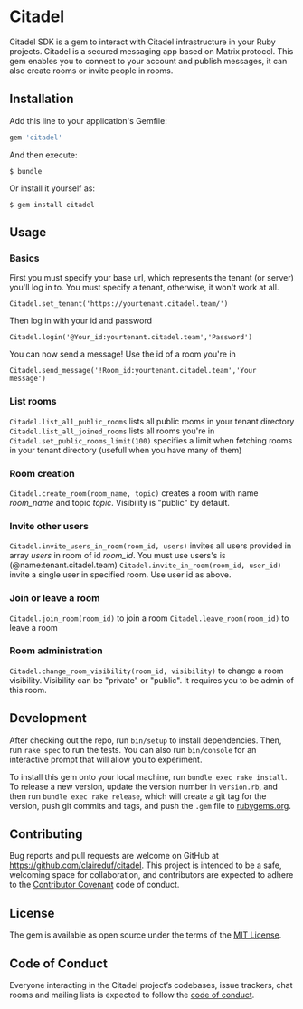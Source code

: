 # Citadel

Citadel SDK is a gem to interact with Citadel infrastructure in your Ruby projects.
Citadel is a secured messaging app based on Matrix protocol.
This gem enables you to connect to your account and publish messages, it can also create rooms or invite people in rooms.

## Installation

Add this line to your application's Gemfile:

```ruby
gem 'citadel'
```

And then execute:

    $ bundle

Or install it yourself as:

    $ gem install citadel

## Usage

### Basics

First you must specify your base url, which represents the tenant (or server) you'll log in to. You must specify a tenant, otherwise, it won't work at all.

```Citadel.set_tenant('https://yourtenant.citadel.team/')```

Then log in with your id and password

```Citadel.login('@Your_id:yourtenant.citadel.team','Password')```

You can now send a message! Use the id of a room you're in

```Citadel.send_message('!Room_id:yourtenant.citadel.team','Your message')```

### List rooms
```Citadel.list_all_public_rooms``` lists all public rooms in your tenant directory
```Citadel.list_all_joined_rooms``` lists all rooms you're in
```Citadel.set_public_rooms_limit(100)``` specifies a limit when fetching rooms in your tenant directory (usefull when you have many of them)

### Room creation
```Citadel.create_room(room_name, topic)``` creates a room with name *room_name* and topic *topic*. Visibility is "public" by default.

### Invite other users
```Citadel.invite_users_in_room(room_id, users)``` invites all users provided in array *users* in room of id *room_id*. You must use users's is (@name:tenant.citadel.team)
```Citadel.invite_in_room(room_id, user_id)``` invite a single user in specified room. Use user id as above.

### Join or leave a room
```Citadel.join_room(room_id)``` to join a room
```Citadel.leave_room(room_id)``` to leave a room

### Room administration
```Citadel.change_room_visibility(room_id, visibility)``` to change a room visibility. Visibility can be "private" or "public". It requires you to be admin of this room.

## Development

After checking out the repo, run `bin/setup` to install dependencies. Then, run `rake spec` to run the tests. You can also run `bin/console` for an interactive prompt that will allow you to experiment.

To install this gem onto your local machine, run `bundle exec rake install`. To release a new version, update the version number in `version.rb`, and then run `bundle exec rake release`, which will create a git tag for the version, push git commits and tags, and push the `.gem` file to [rubygems.org](https://rubygems.org).

## Contributing

Bug reports and pull requests are welcome on GitHub at https://github.com/claireduf/citadel. This project is intended to be a safe, welcoming space for collaboration, and contributors are expected to adhere to the [Contributor Covenant](http://contributor-covenant.org) code of conduct.

## License

The gem is available as open source under the terms of the [MIT License](https://opensource.org/licenses/MIT).

## Code of Conduct

Everyone interacting in the Citadel project’s codebases, issue trackers, chat rooms and mailing lists is expected to follow the [code of conduct](https://github.com/[USERNAME]/citadel/blob/master/CODE_OF_CONDUCT.md).

